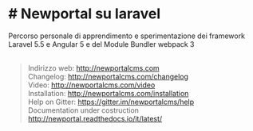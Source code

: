 <h1># Newportal su laravel</h1>
Percorso personale di apprendimento e sperimentazione dei framework Laravel 5.5 e Angular 5 e
del Module Bundler webpack 3<br /><br />

>Indirizzo web: http://newportalcms.com<br />
>Changelog: http://newportalcms.com/changelog<br />
>Video: http://newportalcms.com/video<br />
>Installation: http://newportalcms.com/installation<br />
>Help on Gitter: https://gitter.im/newportalcms/help<br />
>Documentation under costruction http://newportal.readthedocs.io/it/latest/
